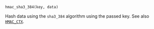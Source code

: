 ```
hmac_sha3_384(key, data)
```

Hash data using the `sha3_384` algorithm using the passed key. See also [`HMAC_CTX`](@ref).
